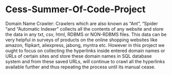 # Cess-Summer-Of-Code-Project
Domain Name Crawler:
Crawlers which are also known as “Ant”, “Spider “and “Automatic Indexer” collects all the contents of any website and store the data in any txt, csv, html, RDBMS or NON-RDBMS files. This data can be very helpful in surveys of products on the online shopping websites like amazon, flipkart, aliexpress, jabong, myntra etc. However in this project we ought to focus on collecting the hyperlinks inside entered domain names or URLs of certain sites and store these domain names in SQL database system and from these saved URLs, will continue to crawl all the hyperlinks available further and thus repeating the process until its manual cease. 
